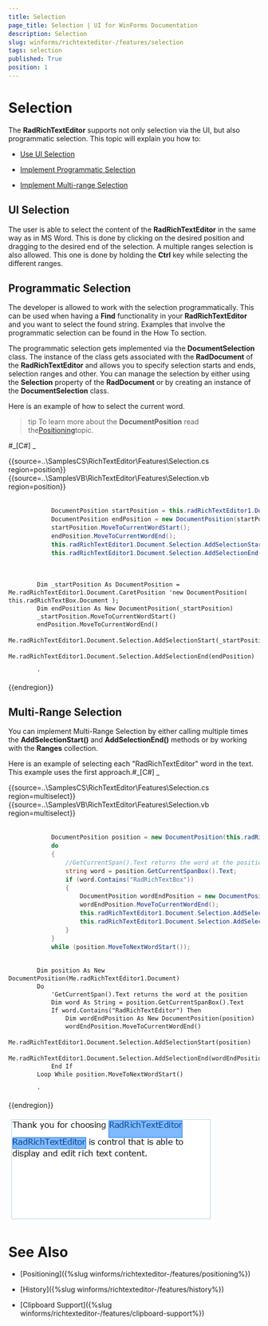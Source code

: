 ```yaml
---
title: Selection
page_title: Selection | UI for WinForms Documentation
description: Selection
slug: winforms/richtexteditor-/features/selection
tags: selection
published: True
position: 1
---
```


# Selection



The __RadRichTextEditor__ supports not only selection via the UI, but also programmatic selection. This topic will explain you how to:
      

* [Use UI Selection](#ui-selection)

* [Implement Programmatic Selection](#programmatic-selection)

* [Implement Multi-range Selection](#multi-range-selection)

## UI Selection

The user is able to select the content of the __RadRichTextEditor__ in the same way as in MS Word. This is done by clicking on the desired 
          position and dragging to the desired end of the selection. A multiple ranges selection is also allowed. This one is done by holding the
          __Ctrl__ key while selecting the different ranges.
        

## Programmatic Selection

The developer is allowed to work with the selection programmatically. This can be used when having a __Find__ functionality in your
          __RadRichTextEditor__ and you want to select the found string. Examples that involve the programmatic selection can be found in the How To 
          section.
        

The programmatic selection gets implemented via the __DocumentSelection__ class. The instance of the class gets associated with the 
          __RadDocument__ of the __RadRichTextEditor__ and allows you to specify selection starts and ends, selection ranges and other. You can manage the selection by either using the __Selection__ property of the __RadDocument__ or by creating an instance of the __DocumentSelection__ class.
        

Here is an example of how to select the current word.

>tip To learn more about the __DocumentPosition__ read the[Positioning](F2431250-F52E-46B3-9DC0-7247B0A46610)topic.
>
#_[C#] _

	



{{source=..\SamplesCS\RichTextEditor\Features\Selection.cs region=position}} 
{{source=..\SamplesVB\RichTextEditor\Features\Selection.vb region=position}} 

````C#
            
            DocumentPosition startPosition = this.radRichTextEditor1.Document.CaretPosition; //new DocumentPosition( this.radRichTextBox.Document );
            DocumentPosition endPosition = new DocumentPosition(startPosition);
            startPosition.MoveToCurrentWordStart();
            endPosition.MoveToCurrentWordEnd();
            this.radRichTextEditor1.Document.Selection.AddSelectionStart(startPosition);
            this.radRichTextEditor1.Document.Selection.AddSelectionEnd(endPosition);
````
````VB.NET


        Dim _startPosition As DocumentPosition = Me.radRichTextEditor1.Document.CaretPosition 'new DocumentPosition( this.radRichTextBox.Document );
        Dim endPosition As New DocumentPosition(_startPosition)
        _startPosition.MoveToCurrentWordStart()
        endPosition.MoveToCurrentWordEnd()
        Me.radRichTextEditor1.Document.Selection.AddSelectionStart(_startPosition)
        Me.radRichTextEditor1.Document.Selection.AddSelectionEnd(endPosition)

        '
````

{{endregion}} 




## Multi-Range Selection

You can implement Multi-Range Selection by either calling multiple times the __AddSelectionStart()__ and 
          __AddSelectionEnd()__ methods or by working with the __Ranges__ collection.
        

Here is an example of selecting each "RadRichTextEditor" word in the text. This example uses the first approach.#_[C#] _

	



{{source=..\SamplesCS\RichTextEditor\Features\Selection.cs region=multiselect}} 
{{source=..\SamplesVB\RichTextEditor\Features\Selection.vb region=multiselect}} 

````C#
                
            DocumentPosition position = new DocumentPosition(this.radRichTextEditor1.Document);
            do
            {
                //GetCurrentSpan().Text returns the word at the position
                string word = position.GetCurrentSpanBox().Text;
                if (word.Contains("RadRichTextBox"))
                {
                    DocumentPosition wordEndPosition = new DocumentPosition(position);
                    wordEndPosition.MoveToCurrentWordEnd();
                    this.radRichTextEditor1.Document.Selection.AddSelectionStart(position);
                    this.radRichTextEditor1.Document.Selection.AddSelectionEnd(wordEndPosition);
                }
            }
            while (position.MoveToNextWordStart());
````
````VB.NET

        Dim position As New DocumentPosition(Me.radRichTextEditor1.Document)
        Do
            'GetCurrentSpan().Text returns the word at the position
            Dim word As String = position.GetCurrentSpanBox().Text
            If word.Contains("RadRichTextEditor") Then
                Dim wordEndPosition As New DocumentPosition(position)
                wordEndPosition.MoveToCurrentWordEnd()
                Me.radRichTextEditor1.Document.Selection.AddSelectionStart(position)
                Me.radRichTextEditor1.Document.Selection.AddSelectionEnd(wordEndPosition)
            End If
        Loop While position.MoveToNextWordStart()

        '
````

{{endregion}} 


![richtexteditor-features-selection 001](images/richtexteditor-features-selection001.png)

# See Also

 * [Positioning]({%slug winforms/richtexteditor-/features/positioning%})

 * [History]({%slug winforms/richtexteditor-/features/history%})

 * [Clipboard Support]({%slug winforms/richtexteditor-/features/clipboard-support%})
